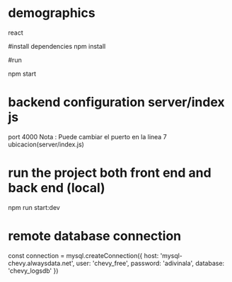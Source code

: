 # demographics
react


#install dependencies
npm install

#run

npm start

# backend configuration server/index js

port 4000  Nota : Puede cambiar el puerto en la linea 7 ubicacion(server/index.js)

# run the project both front end and back end (local)

npm run start:dev

# remote database connection

const connection = mysql.createConnection({
    host: 'mysql-chevy.alwaysdata.net',
    user: 'chevy_free',
    password: 'adivinala',
    database: 'chevy_logsdb'
})



